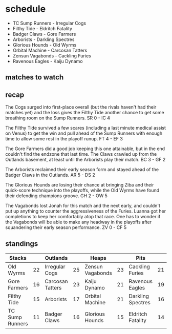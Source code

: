 # schedule

* TC Sump Runners - Irregular Cogs
* Filthy Tide - Eldritch Fatality
* Badger Claws - Gore Farmers
* Arborists - Darkling Spectres
* Glorious Hounds - Old Wyrms
* Orbital Machine - Carcosan Tatters
* Zensun Vagabonds - Cackling Furies
* Ravenous Eagles - Kaiju Dynamo 


## matches to watch





## recap

The Cogs surged into first-place overall (but the rivals haven't had their matches yet) and the loss gives the Filthy Tide another chance to get some breathing room on the Sump Runners. SR 0 - IC 4

The Filthy Tide survived a few scares (including a last minute medical assist on Venus) to get the win and pull ahead of the Sump Runners with enough time to allow some rest in the playoff runup. FT 4 - EF 3

The Gore Farmers did a good job keeping this one attainable, but in the end couldn't find the endzone that last time. The Claws crawled up from the Outlands basement, at least until the Arborists play their match. BC 3 - GF 2

The Arborists reclaimed their early season form and stayed ahead of the Badger Claws in the Outlands. AR 5 - DS 2

The Glorious Hounds are losing their chance at bringing Ziba and their quick-score technique into the playoffs, while the Old Wyrms have found their defending champions groove. GH 2 - OW 5

The Vagabonds lost Jonah for this match and the next early, and couldn't put up anything to counter the aggressiveness of the Furies. Luanna got her completions to keep her comfortably atop that race. One has to wonder if the Vagabonds will be able to make any headway in the playoffs after squandering their early season performance. ZV 0 - CF 5

## standings

| Stacks |  | Outlands |  | Heaps |  | Pits |  |
|-------|-----|--|--|------|------|--|--|
| Old Wyrms | 22 | Irregular Cogs | 25 | Zensun Vagabonds | 23 | Cackling Furies | 21 |
| Gore Farmers | 16 | Carcosan Tatters | 23 | Kaiju Dynamo | 21 | Ravenous Eagles | 19 |
| Filthy Tide | 15 | Arborists | 17 | Orbital Machine | 21 | Darkling Spectres | 16 |
| TC Sump Runners | 11 | Badger Claws | 16 |  Glorious Hounds | 15 | Eldritch Fatality | 14 |

